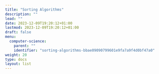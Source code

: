 ```yaml
---
title: "Sorting Algorithms"
description: ""
lead: ""
date: 2023-12-09T19:20:12+01:00
lastmod: 2023-12-09T19:20:12+01:00
draft: false
menu:
  computer-science:
    parent: ""
    identifier: "sorting-algorithms-bbae09090799601e9fa7a9f4d0bf47a0"
weight: 20
type: docs
layout: list
---
```

